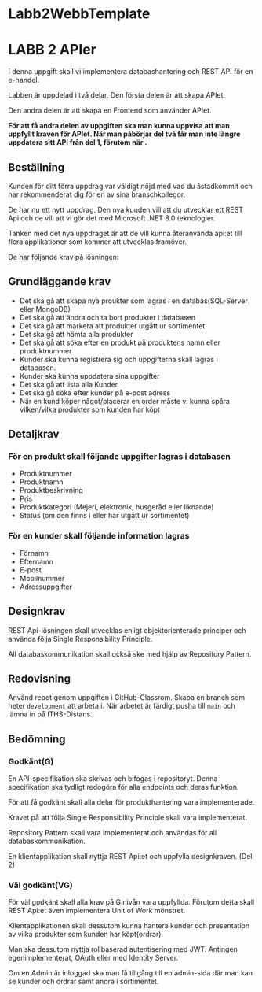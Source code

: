 # Labb2WebbTemplate
# LABB 2 APIer

I denna uppgift skall vi implementera 
databashantering och REST API för en e-handel.

Labben är uppdelad i två delar. Den första delen är
att skapa APIet.

Den andra delen är att skapa en Frontend som använder APIet.

**För att få andra delen av uppgiften ska man kunna uppvisa att man uppfyllt kraven för APIet. När man påbörjar del två får man inte längre uppdatera sitt API från del 1, förutom när .**

## Beställning

Kunden för ditt förra uppdrag var väldigt nöjd med vad du åstadkommit och har rekommenderat dig för en av sina branschkollegor.

De har nu ett nytt uppdrag. Den nya kunden vill att du utvecklar ett REST Api och de vill att vi gör det med Microsoft .NET 8.0 teknologier.

Tanken med det nya uppdraget är att de vill kunna återanvända api:et till flera applikationer som kommer att utvecklas framöver.

De har följande krav på lösningen:

## Grundläggande krav

* Det ska gå att skapa nya proukter som lagras i en databas(SQL-Server eller MongoDB)
* Det ska gå att ändra och ta bort produkter i databasen
* Det ska gå att markera att produkter utgått ur sortimentet
* Det ska gå att hämta alla produkter
* Det ska gå att söka efter en produkt på produktens namn eller produktnummer
* Kunder ska kunna registrera sig och uppgifterna skall lagras i databasen.
* Kunder ska kunna uppdatera sina uppgifter
* Det ska gå att lista alla Kunder
* Det ska gå söka efter kunder på e-post adress
* När en kund köper något/placerar en order måste vi kunna spåra vilken/vilka produkter som kunden har köpt

## Detaljkrav

### För en produkt skall följande uppgifter lagras i databasen

* Produktnummer
* Produktnamn
* Produktbeskrivning
* Pris
* Produktkategori (Mejeri, elektronik, husgeråd eller liknande)
* Status (om den finns i eller har utgått ur sortimentet)

### För en kunder skall följande information lagras

* Förnamn
* Efternamn
* E-post
* Mobilnummer
* Adressuppgifter

## Designkrav

REST Api-lösningen skall utvecklas enligt objektorienterade principer och använda följa Single Responsibility Principle.

All databaskommunikation skall också ske med hjälp av Repository Pattern.

## Redovisning

Använd repot genom uppgiften i GitHub-Classrom.
Skapa en branch som heter `development` att arbeta i. När arbetet är färdigt pusha till `main` och lämna in på ITHS-Distans.

## Bedömning

### Godkänt(G)

En API-specifikation ska skrivas och bifogas i repositoryt.
Denna specifikation ska tydligt redogöra för alla endpoints och deras funktion.

För att få godkänt skall alla delar för produkthantering vara implementerade.

Kravet på att följa Single Responsibility Principle skall vara implementerat.

Repository Pattern skall vara implementerat och användas för all databaskommunikation.

En klientapplikation skall nyttja REST Api:et och uppfylla designkraven. (Del 2)

### Väl godkänt(VG)

För väl godkänt skall alla krav på G nivån vara uppfyllda. Förutom detta skall REST Api:et även implementera Unit of Work mönstret.

Klientapplikationen skall dessutom kunna hantera kunder och presentation av vilka produkter som kunden har köpt(ordrar).

Man ska dessutom nyttja rollbaserad autentisering med JWT. Antingen egenimplementerat, OAuth eller med Identity Server.

Om en Admin är inloggad ska man få tillgång till en admin-sida där man kan se kunder och ordrar samt ändra i sortimentet.
